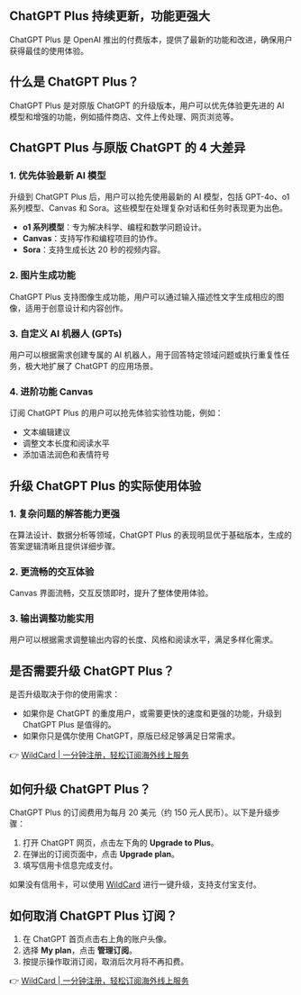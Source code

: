 ## ChatGPT Plus 持续更新，功能更强大

ChatGPT Plus 是 OpenAI 推出的付费版本，提供了最新的功能和改进，确保用户获得最佳的使用体验。

## 什么是 ChatGPT Plus？

ChatGPT Plus 是对原版 ChatGPT 的升级版本，用户可以优先体验更先进的 AI 模型和增强的功能，例如插件商店、文件上传处理、网页浏览等。

## ChatGPT Plus 与原版 ChatGPT 的 4 大差异

### 1. 优先体验最新 AI 模型

升级到 ChatGPT Plus 后，用户可以抢先使用最新的 AI 模型，包括 GPT-4o、o1 系列模型、Canvas 和 Sora。这些模型在处理复杂对话和任务时表现更为出色。

- **o1 系列模型**：专为解决科学、编程和数学问题设计。
- **Canvas**：支持写作和编程项目的协作。
- **Sora**：支持生成长达 20 秒的视频内容。

### 2. 图片生成功能

ChatGPT Plus 支持图像生成功能，用户可以通过输入描述性文字生成相应的图像，适用于创意设计和内容创作。

### 3. 自定义 AI 机器人 (GPTs)

用户可以根据需求创建专属的 AI 机器人，用于回答特定领域问题或执行重复性任务，极大地扩展了 ChatGPT 的应用场景。

### 4. 进阶功能 Canvas

订阅 ChatGPT Plus 的用户可以抢先体验实验性功能，例如：

- 文本编辑建议
- 调整文本长度和阅读水平
- 添加语法润色和表情符号

## 升级 ChatGPT Plus 的实际使用体验

### 1. 复杂问题的解答能力更强

在算法设计、数据分析等领域，ChatGPT Plus 的表现明显优于基础版本，生成的答案逻辑清晰且提供详细步骤。

### 2. 更流畅的交互体验

Canvas 界面流畅，交互反馈即时，提升了整体使用体验。

### 3. 输出调整功能实用

用户可以根据需求调整输出内容的长度、风格和阅读水平，满足多样化需求。

## 是否需要升级 ChatGPT Plus？

是否升级取决于你的使用需求：

- 如果你是 ChatGPT 的重度用户，或需要更快的速度和更强的功能，升级到 ChatGPT Plus 是值得的。
- 如果你只是偶尔使用 ChatGPT，原版已经足够满足日常需求。

👉 [WildCard | 一分钟注册，轻松订阅海外线上服务](https://bit.ly/bewildcard)

## 如何升级 ChatGPT Plus？

ChatGPT Plus 的订阅费用为每月 20 美元（约 150 元人民币）。以下是升级步骤：

1. 打开 ChatGPT 网页，点击左下角的 **Upgrade to Plus**。
2. 在弹出的订阅页面中，点击 **Upgrade plan**。
3. 填写信用卡信息完成支付。

如果没有信用卡，可以使用 [WildCard](https://bit.ly/bewildcard) 进行一键升级，支持支付宝支付。

## 如何取消 ChatGPT Plus 订阅？

1. 在 ChatGPT 首页点击右上角的账户头像。
2. 选择 **My plan**，点击 **管理订阅**。
3. 按提示操作取消订阅，取消后次月将不再扣费。

👉 [WildCard | 一分钟注册，轻松订阅海外线上服务](https://bit.ly/bewildcard)